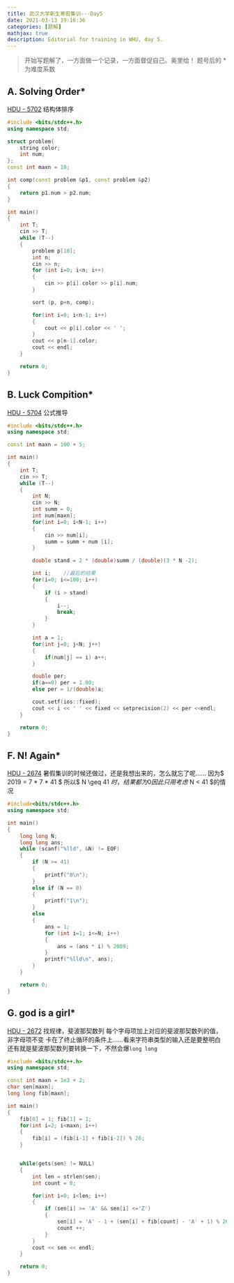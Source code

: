 ```yaml
---
title: 武汉大学新生寒假集训---Day5
date: 2021-03-13 19:16:36
categories: [题解]
mathjax: true
description: Editorial for training in WHU, day 5.
---
```


> 开始写题解了，一方面做一个记录，一方面督促自己。奥里给！
> 题号后的 * 为难度系数

## A. Solving Order*
[HDU - 5702](http://acm.hdu.edu.cn/showproblem.php?pid=5702)
结构体排序

```cpp
#include <bits/stdc++.h>
using namespace std;

struct problem{
	string color;
	int num;
};
const int maxn = 10;

int comp(const problem &p1, const problem &p2)
{
	return p1.num > p2.num;
}

int main()
{
	int T;
	cin >> T;
	while (T--)
	{
		problem p[10];
		int n;
		cin >> n;
		for (int i=0; i<n; i++)
		{
			cin >> p[i].color >> p[i].num;
		}

		sort (p, p+n, comp);

		for(int i=0; i<n-1; i++)
		{
			cout << p[i].color << ' ';
		}
		cout << p[n-1].color;
		cout << endl;
	}

	return 0;
}
```

## B. Luck Compition*
[HDU - 5704](http://acm.hdu.edu.cn/showproblem.php?pid=5704)
公式推导

```cpp
#include <bits/stdc++.h>
using namespace std;

const int maxn = 100 + 5;

int main()
{
	int T;
	cin >> T;
	while (T--)
	{
		int N;
		cin >> N;
		int summ = 0;
		int num[maxn];
		for(int i=0; i<N-1; i++)
		{
			cin >> num[i];
			summ = summ + num [i];		
		}

		double stand = 2 * (double)summ / (double)(3 * N -2);

		int i;    //最后的结果
		for(i=0; i<=100; i++)
		{
			if (i > stand)
			{
				i--;
				break;
			}
		}

		int a = 1;
		for(int j=0; j<N; j++)
		{
			if(num[j] == i) a++;
		}

		double per;
		if(a==0) per = 1.00;
		else per = 1/(double)a;

		cout.setf(ios::fixed);
		cout << i << ' ' << fixed << setprecision(2) << per <<endl;
	}

	return 0;
}

```

## F. N! Again*
[HDU - 2674](http://acm.hdu.edu.cn/showproblem.php?pid=2674)
暑假集训的时候还做过，还是我想出来的，怎么就忘了呢……
因为$ 2019 = 7 * 7 * 41 $
所以$ N \geq 41 $时，结果都为0
因此只用考虑$ N < 41 $的情况

```cpp
#include<bits/stdc++.h>
using namespace std;

int main()
{
	long long N;
	long long ans;
	while (scanf("%lld", &N) != EOF)
	{
		if (N >= 41)
		{
			printf("0\n");
		}
		else if (N == 0)
		{
			printf("1\n");
		}
		else
		{
			ans = 1;
			for (int i=1; i<=N; i++)
			{
				ans = (ans * i) % 2009;
			}
			printf("%lld\n", ans);
		}
	}

	return 0;
}
```

## G. god is a girl*
[HDU - 2672](http://acm.hdu.edu.cn/showproblem.php?pid=2672)
找规律，斐波那契数列
每个字母项加上对应的斐波那契数列的值，非字母项不变
卡在了终止循环的条件上……看来字符串类型的输入还是要整明白
还有就是斐波那契数列要转换一下，不然会爆`long long `

```cpp
#include <bits/stdc++.h>
using namespace std;

const int maxn = 1e3 + 2;
char sen[maxn];
long long fib[maxn];

int main()
{
	fib[0] = 1; fib[1] = 1;
	for(int i=2; i<maxn; i++)
	{
		fib[i] = (fib[i-1] + fib[i-2]) % 26;
	}


	while(gets(sen) != NULL)
	{
		int len = strlen(sen);
		int count = 0;

		for(int i=0; i<len; i++)
		{
			if (sen[i] >= 'A' && sen[i] <='Z')
			{
				sen[i] = 'A' - 1 + (sen[i] + fib[count] - 'A' + 1) % 26;
				count ++;
			}
		}
		cout << sen << endl;
	}

	return 0;
}
```